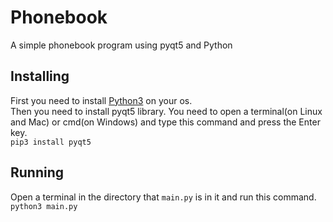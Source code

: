 # Phonebook
A simple phonebook program using pyqt5 and Python
## Installing
First you need to install [Python3](https://python.org) on your os.  
Then you need to install pyqt5 library. You need to open a terminal(on Linux and Mac) or cmd(on Windows) and type this command and press the Enter key.  
`pip3 install pyqt5`  
## Running
Open a terminal in the directory that `main.py` is in it and run this command.  
`python3 main.py`  
